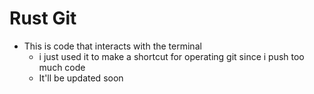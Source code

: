 # Rust Git
- This is code that interacts with the terminal
  - i just used it to make a shortcut for operating git since i push too much code
  - It'll be updated soon
